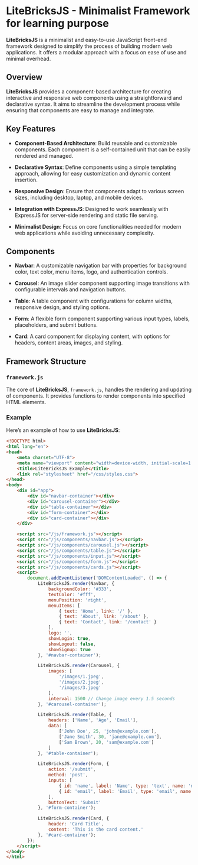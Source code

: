 # LiteBricksJS - Minimalist Framework for learning purpose

**LiteBricksJS** is a minimalist and easy-to-use JavaScript front-end framework designed to simplify the process of building modern web applications. It offers a modular approach with a focus on ease of use and minimal overhead.

## Overview

**LiteBricksJS** provides a component-based architecture for creating interactive and responsive web components using a straightforward and declarative syntax. It aims to streamline the development process while ensuring that components are easy to manage and integrate.

## Key Features

- **Component-Based Architecture**: 
  Build reusable and customizable components. Each component is a self-contained unit that can be easily rendered and managed.

- **Declarative Syntax**: 
  Define components using a simple templating approach, allowing for easy customization and dynamic content insertion.

- **Responsive Design**: 
  Ensure that components adapt to various screen sizes, including desktop, laptop, and mobile devices.

- **Integration with ExpressJS**: 
  Designed to work seamlessly with ExpressJS for server-side rendering and static file serving.

- **Minimalist Design**: 
  Focus on core functionalities needed for modern web applications while avoiding unnecessary complexity.

## Components

- **Navbar**:
  A customizable navigation bar with properties for background color, text color, menu items, logo, and authentication controls.

- **Carousel**:
  An image slider component supporting image transitions with configurable intervals and navigation buttons.

- **Table**:
  A table component with configurations for column widths, responsive design, and styling options.

- **Form**:
  A flexible form component supporting various input types, labels, placeholders, and submit buttons.

- **Card**:
  A card component for displaying content, with options for headers, content areas, images, and styling.

## Framework Structure

### `framework.js`

The core of **LiteBricksJS**, `framework.js`, handles the rendering and updating of components. It provides functions to render components into specified HTML elements.

### Example

Here’s an example of how to use **LiteBricksJS**:

```html
<!DOCTYPE html>
<html lang="en">
<head>
    <meta charset="UTF-8">
    <meta name="viewport" content="width=device-width, initial-scale=1.0">
    <title>LiteBricksJS Example</title>
    <link rel="stylesheet" href="/css/styles.css">
</head>
<body>
    <div id="app">
        <div id="navbar-container"></div>
        <div id="carousel-container"></div>
        <div id="table-container"></div>
        <div id="form-container"></div>
        <div id="card-container"></div>
    </div>

    <script src="/js/framework.js"></script>
    <script src="/js/components/navbar.js"></script>
    <script src="/js/components/carousel.js"></script>
    <script src="/js/components/table.js"></script>
    <script src="/js/components/input.js"></script>
    <script src="/js/components/form.js"></script>
    <script src="/js/components/cards.js"></script>
    <script>
        document.addEventListener('DOMContentLoaded', () => {
            LiteBricksJS.render(Navbar, {
                backgroundColor: '#333',
                textColor: '#fff',
                menuPosition: 'right',
                menuItems: [
                    { text: 'Home', link: '/' },
                    { text: 'About', link: '/about' },
                    { text: 'Contact', link: '/contact' }
                ],
                logo: '',
                showLogin: true,
                showLogout: false,
                showSignup: true
            }, '#navbar-container');

            LiteBricksJS.render(Carousel, {
                images: [
                    '/images/1.jpeg',
                    '/images/2.jpeg',
                    '/images/3.jpeg'
                ],
                interval: 1500 // Change image every 1.5 seconds
            }, '#carousel-container');

            LiteBricksJS.render(Table, {
                headers: ['Name', 'Age', 'Email'],
                data: [
                    ['John Doe', 25, 'john@example.com'],
                    ['Jane Smith', 30, 'jane@example.com'],
                    ['Sam Brown', 20, 'sam@example.com']
                ]
            }, '#table-container');

            LiteBricksJS.render(Form, {
                action: '/submit',
                method: 'post',
                inputs: [
                    { id: 'name', label: 'Name', type: 'text', name: 'name', placeholder: 'Enter your name' },
                    { id: 'email', label: 'Email', type: 'email', name: 'email', placeholder: 'Enter your email' }
                ],
                buttonText: 'Submit'
            }, '#form-container');

            LiteBricksJS.render(Card, {
                header: 'Card Title',
                content: 'This is the card content.'
            }, '#card-container');
        });
    </script>
</body>
</html>
